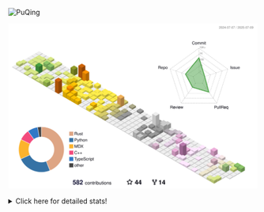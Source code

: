![PuQing](https://user-images.githubusercontent.com/27223114/171565019-9a56fae6-b08b-421f-99db-7e830da42371.png)

![](./profile-3d-contrib/profile-season-animate.svg)

<details>
<summary>Click here for detailed stats!</summary>

<!--START_SECTION:waka-->
![Lines of code](https://img.shields.io/badge/From%20Hello%20World%20I%27ve%20Written-2.3%20million%20lines%20of%20code-blue)

**🐱 My GitHub Data** 

> 📦 449.0 kB Used in GitHub's Storage 
 > 
> 🚫 Not Opted to Hire
 > 
> 📜 40 Public Repositories 
 > 
> 🔑 34 Private Repositories 
 > 
**I'm an Early 🐤** 

```text
🌞 Morning                826 commits         ██░░░░░░░░░░░░░░░░░░░░░░░   09.64 % 
🌆 Daytime                3694 commits        ███████████░░░░░░░░░░░░░░   43.12 % 
🌃 Evening                1959 commits        ██████░░░░░░░░░░░░░░░░░░░   22.87 % 
🌙 Night                  2088 commits        ██████░░░░░░░░░░░░░░░░░░░   24.37 % 
```


📊 **This Week I Spent My Time On** 

```text
💬 Programming Languages: 
Surfing                  13 hrs 25 mins      ████████░░░░░░░░░░░░░░░░░   33.01 % 
Chat                     9 hrs 36 mins       ██████░░░░░░░░░░░░░░░░░░░   23.63 % 
Python                   7 hrs 22 mins       █████░░░░░░░░░░░░░░░░░░░░   18.12 % 
Swift                    6 hrs 17 mins       ████░░░░░░░░░░░░░░░░░░░░░   15.47 % 
ShellSession             1 hr 18 mins        █░░░░░░░░░░░░░░░░░░░░░░░░   03.20 % 

🔥 Editors: 
Arc                      13 hrs 25 mins      ████████░░░░░░░░░░░░░░░░░   33.01 % 
VS Code                  9 hrs 18 mins       ██████░░░░░░░░░░░░░░░░░░░   22.87 % 
WeChat                   8 hrs 47 mins       █████░░░░░░░░░░░░░░░░░░░░   21.62 % 
Xcode                    6 hrs 27 mins       ████░░░░░░░░░░░░░░░░░░░░░   15.89 % 
Ghostty                  1 hr 25 mins        █░░░░░░░░░░░░░░░░░░░░░░░░   03.51 % 

💻 Operating System: 
Mac                      31 hrs 24 mins      ███████████████████░░░░░░   77.18 % 
Linux                    4 hrs 48 mins       ███░░░░░░░░░░░░░░░░░░░░░░   11.84 % 
WSL                      4 hrs 28 mins       ███░░░░░░░░░░░░░░░░░░░░░░   10.99 % 
```


<!--END_SECTION:waka-->
</details>
